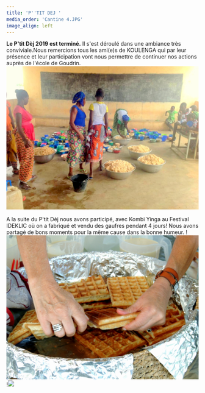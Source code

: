 ```yaml
---
title: 'P''TIT DEJ '
media_order: 'Cantine 4.JPG'
image_align: left
---
```


**Le P'tit Dèj 2019 est terminé.** 
Il s'est déroulé dans une ambiance très conviviale.Nous remercions tous les ami(e)s de KOULENGA qui par leur présence et leur participation  vont nous permettre de continuer nos actions auprès de l'école de Goudrin.
![](Cantine%204.JPG)

A la suite du P'tit Dèj nous avons participé, avec Kombi Yinga au Festival IDEKLIC où on a fabriqué et vendu des gaufres pendant 4 jours! Nous avons partagé de bons moments pour la même cause dans la bonne humeur.
!![](DSCN7170.JPG)    !![](DSCN7178.JPG)